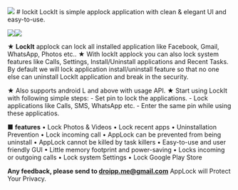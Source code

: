![](https://image.ibb.co/myntiw/logo_512.png) # lockit
LockIt is simple applock application with clean &amp; elegant UI and easy-to-use.

![](https://j.gifs.com/APqlBz.gif)![](https://image.ibb.co/kjLw3w/Screenshot_2015_12_08_21_58_29.png)


★ <b>LockIt</b> applock can lock all installed application like Facebook, Gmail, WhatsApp, Photos etc..
★ With lockIt applock you can also lock system features like Calls, Settings, Install/Uninstall applications and Recent Tasks. By default we will lock application install/uninstall feature so that no one else can uninstall LockIt application and break in the security.

★ Also supports android L and above with usage API.
★ Start using LockIt with following simple steps:
    - Set pin to lock the applications.
    - Lock applications like Calls, SMS, WhatsApp etc.
    - Enter the same pin while using these applicatios.
    
■ <b>features</b>
• Lock Photos & Videos
• Lock recent apps
• Uninstallation Prevention
• Lock incoming call
• AppLock can be prevented from being uninstall
• AppLock cannot be killed by task killers
• Easy-to-use and user friendly GUI
• Little memory footprint and power-saving
• Locks incoming or outgoing calls
• Lock system Settings
• Lock Google Play Store

<b>Any feedback, please send to droipp.me@gmail.com</b>
AppLock will Protect Your Privacy.
